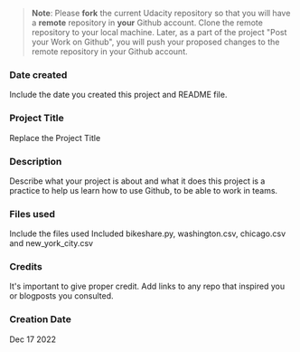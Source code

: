 >**Note**: Please **fork** the current Udacity repository so that you will have a **remote** repository in **your** Github account. Clone the remote repository to your local machine. Later, as a part of the project "Post your Work on Github", you will push your proposed changes to the remote repository in your Github account.

### Date created
Include the date you created this project and README file.

### Project Title
Replace the Project Title

### Description
Describe what your project is about and what it does
this project is a practice to help us learn how to use Github, to be able
to work in teams. 

### Files used
Include the files used
Included bikeshare.py, washington.csv, chicago.csv and new_york_city.csv
### Credits
It's important to give proper credit. Add links to any repo that inspired you or blogposts you consulted.

### Creation Date
Dec 17 2022
